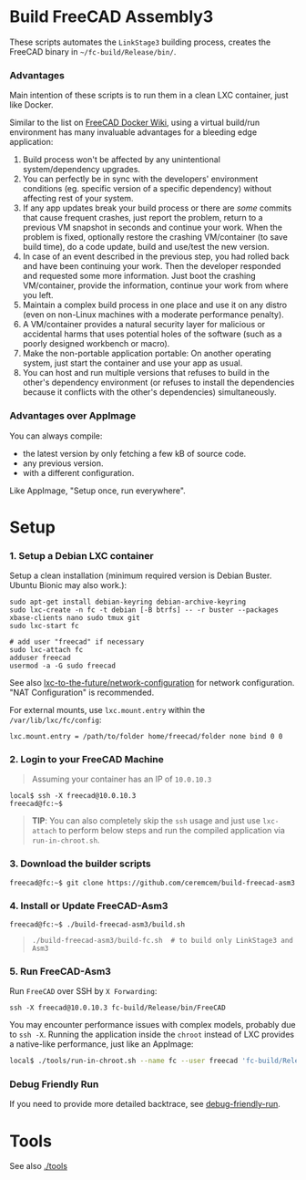 # Build FreeCAD Assembly3

These scripts automates the `LinkStage3` building process, creates the FreeCAD binary in `~/fc-build/Release/bin/`. 

### Advantages 

Main intention of these scripts is to run them in a clean LXC container, just like Docker. 

Similar to the list on [FreeCAD Docker Wiki](https://wiki.freecadweb.org/Compile_on_Docker), using a virtual build/run environment has many invaluable advantages for a bleeding edge application:

1. Build process won't be affected by any unintentional system/dependency upgrades. 
2. You can perfectly be in sync with the developers' environment conditions (eg. specific version of a specific dependency) without affecting rest of your system.
3. If any app updates break your build process or there are *some* commits that cause frequent crashes, just report the problem, return to a previous VM snapshot in seconds and continue your work. When the problem is fixed, optionally restore the crashing VM/container (to save build time), do a code update, build and use/test the new version. 
4. In case of an event described in the previous step, you had rolled back and have been continuing your work. Then the developer responded and requested some more information. Just boot the crashing VM/container, provide the information, continue your work from where you left. 
5. Maintain a complex build process in one place and use it on any distro (even on non-Linux machines with a moderate performance penalty). 
6. A VM/container provides a natural security layer for malicious or accidental harms that uses potential holes of the software (such as a poorly designed workbench or macro).
7. Make the non-portable application portable: On another operating system, just start the container and use your app as usual. 
8. You can host and run multiple versions that refuses to build in the other's dependency environment (or refuses to install the dependencies because it conflicts with the other's dependencies) simultaneously. 

### Advantages over AppImage

You can always compile: 
* the latest version by only fetching a few kB of source code.
* any previous version. 
* with a different configuration. 

Like AppImage, "Setup once, run everywhere".

# Setup

### 1. Setup a Debian LXC container 

Setup a clean installation (minimum required version is Debian Buster. Ubuntu Bionic may also work.):

    sudo apt-get install debian-keyring debian-archive-keyring
    sudo lxc-create -n fc -t debian [-B btrfs] -- -r buster --packages xbase-clients nano sudo tmux git
    sudo lxc-start fc

    # add user "freecad" if necessary
    sudo lxc-attach fc
    adduser freecad
    usermod -a -G sudo freecad

See also [lxc-to-the-future/network-configuration](https://github.com/aktos-io/lxc-to-the-future/blob/master/network-configuration.md) for network configuration. "NAT Configuration" is recommended.

For external mounts, use `lxc.mount.entry` within the `/var/lib/lxc/fc/config`: 

```
lxc.mount.entry = /path/to/folder home/freecad/folder none bind 0 0
```

### 2. Login to your FreeCAD Machine 

> Assuming your container has an IP of `10.0.10.3`

```console
local$ ssh -X freecad@10.0.10.3
freecad@fc:~$ 
```

> **TIP**: You can also completely skip the `ssh` usage and just use `lxc-attach` to perform below steps and run the compiled application via `run-in-chroot.sh`.

### 3. Download the builder scripts

```console
freecad@fc:~$ git clone https://github.com/ceremcem/build-freecad-asm3
```

### 4. Install or Update FreeCAD-Asm3

```console
freecad@fc:~$ ./build-freecad-asm3/build.sh 
```

>     ./build-freecad-asm3/build-fc.sh  # to build only LinkStage3 and Asm3

### 5. Run FreeCAD-Asm3

Run `FreeCAD` over SSH by `X Forwarding`:

```
ssh -X freecad@10.0.10.3 fc-build/Release/bin/FreeCAD
```

You may encounter performance issues with complex models, probably due to `ssh -X`. Running the application inside the `chroot` instead of LXC provides a native-like performance, just like an AppImage: 

```bash
local$ ./tools/run-in-chroot.sh --name fc --user freecad 'fc-build/Release/bin/FreeCAD'
```

### Debug Friendly Run 

If you need to provide more detailed backtrace, see [debug-friendly-run](./debug-friendly-run.md).


# Tools 

See also [./tools](./tools)

   

